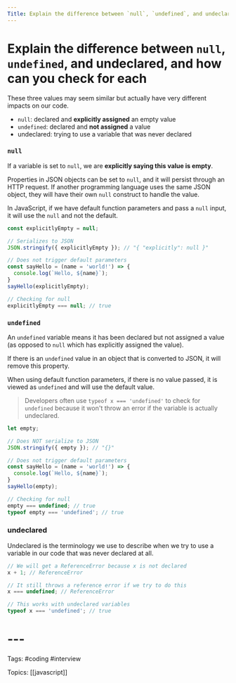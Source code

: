 ```yaml
---
Title: Explain the difference between `null`, `undefined`, and undeclared, and how can you check for each
---
```


# Explain the difference between `null`, `undefined`, and undeclared, and how can you check for each

These three values may seem similar but actually have very different impacts on our code.

-   `null`: declared and **explicitly assigned** an empty value
-   `undefined`: declared and **not assigned** a value
-   undeclared: trying to use a variable that was never declared

### **`null`**

If a variable is set to `null`, we are **explicitly saying this value is empty**.

Properties in JSON objects can be set to `null`, and it will persist through an HTTP request. If another programming language uses the same JSON object, they will have their own `null` construct to handle the value.

In JavaScript, if we have default function parameters and pass a `null` input, it will use the `null` and not the default.

```javascript
const explicitlyEmpty = null;

// Serializes to JSON
JSON.stringify({ explicitlyEmpty }); // "{ "explicitly": null }"

// Does not trigger default parameters
const sayHello = (name = 'world!') => {
  console.log(`Hello, ${name}`);
}
sayHello(explicitlyEmpty);

// Checking for null
explicitlyEmpty === null; // true
```

### **`undefined`**

An `undefined` variable means it has been declared but not assigned a value (as opposed to `null` which has explicitly assigned the value).

If there is an `undefined` value in an object that is converted to JSON, it will remove this property.

When using default function parameters, if there is no value passed, it is viewed as `undefined` and will use the default value.

> Developers often use `typeof x === 'undefined'` to check for `undefined` because it won't throw an error if the variable is actually undeclared.

```javascript
let empty;

// Does NOT serialize to JSON
JSON.stringify({ empty }); // "{}"

// Does not trigger default parameters
const sayHello = (name = 'world!') => {
  console.log(`Hello, ${name}`);
}
sayHello(empty);

// Checking for null
empty === undefined; // true
typeof empty === 'undefined'; // true
```

### undeclared

Undeclared is the terminology we use to describe when we try to use a variable in our code that was never declared at all.

```javascript
// We will get a ReferenceError because x is not declared
x + 1; // ReferenceError

// It still throws a reference error if we try to do this
x === undefined; // ReferenceError

// This works with undeclared variables
typeof x === 'undefined'; // true
```

# ---

Tags: #coding #interview

Topics: [[javascript]] 

